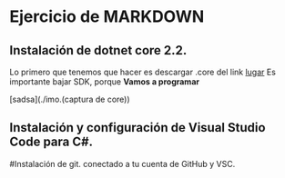 
 # Ejercicio de MARKDOWN


## Instalación de dotnet core 2.2.
Lo primero que tenemos que hacer es descargar .core del link 
[lugar](https://dotnet.microsoft.com/download)
Es importante bajar SDK, porque **Vamos a programar**


[sadsa](./imo.(captura de core))


## Instalación y configuración de Visual Studio Code para C#.

#Instalación de git. conectado a tu cuenta de GitHub y VSC.